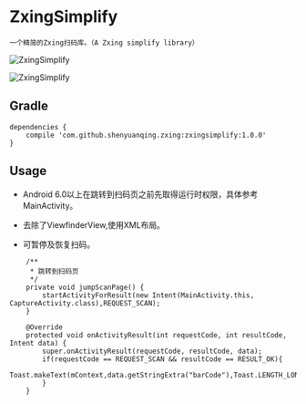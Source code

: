 # ZxingSimplify
    一个精简的Zxing扫码库。（A Zxing simplify library）

![ZxingSimplify](https://github.com/shenyuanqing/ZxingSimplify/blob/master/images/zxingscan.png)

![ZxingSimplify](https://github.com/shenyuanqing/ZxingSimplify/blob/master/images/zxingsimplify.png)

Gradle
------
```
dependencies {
    compile 'com.github.shenyuanqing.zxing:zxingsimplify:1.0.0'
}
```

Usage
-----
* Android 6.0以上在跳转到扫码页之前先取得运行时权限，具体参考MainActivity。

* 去除了ViewfinderView,使用XML布局。

* 可暂停及恢复扫码。

```
    /**
     * 跳转到扫码页
     */
    private void jumpScanPage() {
        startActivityForResult(new Intent(MainActivity.this, CaptureActivity.class),REQUEST_SCAN);
    }

    @Override
    protected void onActivityResult(int requestCode, int resultCode, Intent data) {
        super.onActivityResult(requestCode, resultCode, data);
        if(requestCode == REQUEST_SCAN && resultCode == RESULT_OK){
            Toast.makeText(mContext,data.getStringExtra("barCode"),Toast.LENGTH_LONG).show();
        }
    }
```

